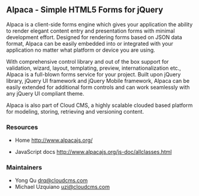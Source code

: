 ## Alpaca - Simple HTML5 Forms for jQuery ##

Alpaca is a client-side forms engine which gives your application the ability to render elegant content entry and presentation forms with minimal development effort. Designed for rendering forms based on JSON data format, Alpaca can be easily embedded into or integrated with your application no matter what platform or device you are using.

With comprehensive control library and out of the box support for validation, wizard, layout, templating, preview, internationalization etc., Alpaca is a full-blown forms service for your project. Built upon jQuery library, jQuery UI framework and jQuery Mobile framework, Alpaca can be easily extended for additional form controls and can work seamlessly with any jQuery UI compliant theme.

Alpaca is also part of Cloud CMS, a highly scalable clouded based platform for modeling, storing, retrieving and versioning content.

### Resources

* Home http://www.alpacajs.org/

* JavaScript docs http://www.alpacajs.org/js-doc/allclasses.html

### Maintainers
* Yong Qu     drq@cloudcms.com
* Michael Uzquiano     uzi@cloudcms.com